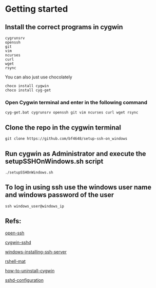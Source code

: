# Getting started

## Install the correct programs in cygwin

```
cygrunsrv 
openssh
git
vim
ncurses
curl
wget
rsync
```

You can also just use chocolately

```
choco install cygwin
choco install cyg-get
```

### Open Cygwin terminal and enter in the following command

```
cyg-get.bat cygrunsrv openssh git vim ncurses curl wget rsync
```

## Clone the repo in the cygwin terminal

```
git clone https://github.com/bf4648/setup-ssh-on_windows
```

## Run cygwin as Administrator and execute the setupSSHOnWindows.sh script

```
./setupSSHOnWindows.sh
```

## To log in using ssh use the windows user name and windows password of the user

```
ssh windows_user@windows_ip 
```

## Refs:  

[open-ssh](http://www.security-plus.co/OpenSSH.txt)

[cygwin-sshd](http://www.noah.org/ssh/cygwin-sshd.html)

[windows-installing-ssh-server](https://bscb.cornell.edu/about/resources/windows-installing-ssh-server)

[rshell-mat](https://github.com/vicrucann/rshell-mat)

[how-to-uninstall-cygwin](http://superuser.com/questions/110726/how-to-uninstall-reinstall-cygwin-to-use-sshd)

[sshd-configuration](techtorials.me/cygwin/sshd-configuration/)
